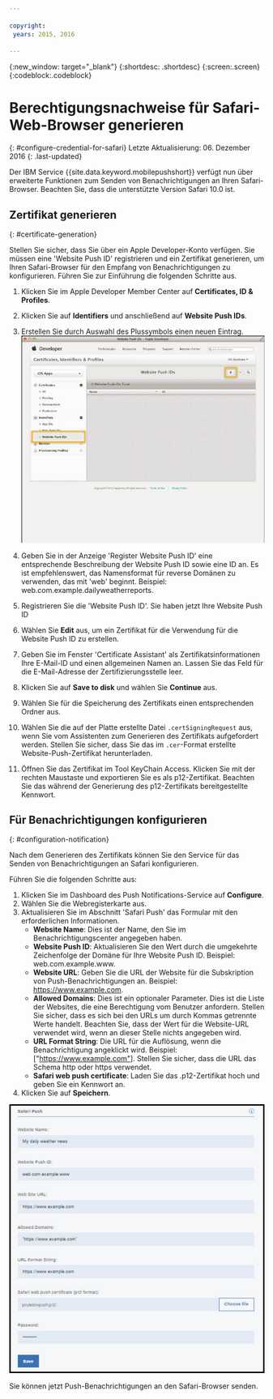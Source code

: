 ```yaml
---

copyright:
 years: 2015, 2016

---
```


{:new_window: target="_blank"}
{:shortdesc: .shortdesc}
{:screen:.screen}
{:codeblock:.codeblock}

# Berechtigungsnachweise für Safari-Web-Browser generieren
{: #configure-credential-for-safari}
Letzte Aktualisierung: 06. Dezember 2016
{: .last-updated}

Der IBM Service {{site.data.keyword.mobilepushshort}} verfügt nun über erweiterte Funktionen zum Senden von Benachrichtigungen an Ihren Safari-Browser. Beachten Sie, dass die unterstützte Version Safari 10.0 ist.

## Zertifikat generieren
  {: #certificate-generation}

Stellen Sie sicher, dass Sie über ein Apple Developer-Konto verfügen. Sie müssen eine 'Website Push ID' registrieren und ein Zertifikat generieren, um Ihren Safari-Browser für den Empfang von Benachrichtigungen zu konfigurieren. Führen Sie zur Einführung die folgenden Schritte aus.

1. Klicken Sie im Apple Developer Member Center auf **Certificates, ID & Profiles**. 
2. Klicken Sie auf **Identifiers** und anschließend auf **Website Push IDs**.
3. Erstellen Sie durch Auswahl des Plussymbols einen neuen Eintrag.
  ![Push-Dashboard](images/safari_1.jpg)

4. Geben Sie in der Anzeige 'Register Website Push ID' eine entsprechende Beschreibung der Website Push ID sowie eine ID an. Es ist empfehlenswert, das Namensformat für reverse Domänen zu verwenden, das mit 'web' beginnt. Beispiel: web.com.example.dailyweatherreports.
5. Registrieren Sie die 'Website Push ID'. Sie haben jetzt Ihre Website Push ID 
6. Wählen Sie **Edit** aus, um ein Zertifikat für die Verwendung für die Website Push ID zu erstellen.
7. Geben Sie im Fenster 'Certificate Assistant' als Zertifikatsinformationen Ihre E-Mail-ID und einen allgemeinen Namen an. Lassen Sie das Feld für die E-Mail-Adresse der Zertifizierungsstelle leer.
8. Klicken Sie auf **Save to disk** und wählen Sie **Continue** aus.
9. Wählen Sie für die Speicherung des Zertifikats einen entsprechenden Ordner aus.
10. Wählen Sie die auf der Platte erstellte Datei `.certSigningRequest` aus, wenn Sie vom Assistenten zum Generieren des Zertifikats aufgefordert werden. Stellen Sie sicher, dass Sie das im `.cer`-Format erstellte Website-Push-Zertifikat herunterladen.
11. Öffnen Sie das Zertifikat im Tool KeyChain Access. Klicken Sie mit der rechten Maustaste und exportieren Sie es als p12-Zertifikat. Beachten Sie das während der Generierung des p12-Zertifikats bereitgestellte Kennwort.


## Für Benachrichtigungen konfigurieren
  {: #configuration-notification}
 
Nach dem Generieren des Zertifikats können Sie den Service für das Senden von Benachrichtigungen an Safari konfigurieren. 

Führen Sie die folgenden Schritte aus:

1. Klicken Sie im Dashboard des Push Notifications-Service auf **Configure**. 
2. Wählen Sie die Webregisterkarte aus. 
3. Aktualisieren Sie im Abschnitt 'Safari Push' das Formular mit den erforderlichen Informationen. 
	- **Website Name**: Dies ist der Name, den Sie im Benachrichtigungscenter angegeben haben.
	- **Website Push ID**: Aktualisieren Sie den Wert durch die umgekehrte Zeichenfolge der Domäne für Ihre Website Push ID. Beispiel: web.com.example.www.
	- **Website URL**: Geben Sie die URL der Website für die Subskription von Push-Benachrichtigungen an. Beispiel: https://www.example.com.
	- **Allowed Domains**: Dies ist ein optionaler Parameter. Dies ist die Liste der Websites, die eine Berechtigung vom Benutzer anfordern. Stellen Sie sicher, dass es sich bei den URLs um durch Kommas getrennte Werte handelt. Beachten Sie, dass der Wert für die Website-URL verwendet wird, wenn an dieser Stelle nichts angegeben wird. 
	- **URL Format String**: Die URL für die Auflösung, wenn die Benachrichtigung angeklickt wird. Beispiel: ["https://www.example.com"]. Stellen Sie sicher, dass die URL das Schema http oder https verwendet.
	- **Safari web push certificate**: Laden Sie das .p12-Zertifikat hoch und geben Sie ein Kennwort an.
4. Klicken Sie auf **Speichern**.	

![Push-Dashboard](images/push_configure_safari.jpg)	

Sie können jetzt Push-Benachrichtigungen an den Safari-Browser senden.

	
